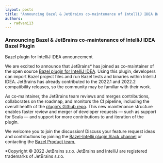 ```yaml
---
layout: posts
title: "Announcing Bazel & JetBrains co-maintenance of IntelliJ IDEA Bazel Plugin"
authors:
  - radvani13
---
```


### **Announcing Bazel & JetBrains co-maintenance of IntelliJ IDEA Bazel Plugin**

Bazel plugin for IntelliJ IDEA announcement

We are excited to announce that JetBrains* has joined as co-maintainer of the open source [Bazel plugin for IntelliJ IDEA](https://ij.bazel.build/). Using this plugin, developers can import Bazel project files and run Bazel tests and binaries within IntelliJ IDEA. JetBrains has already contributed to the 2022.1 and 2022.2 compatibility releases, so the community may be familiar with their work.

  
As co-maintainer, the JetBrains team reviews and merges contributions, collaborates on the roadmap, and monitors the CI pipeline, including the overall health of the [plugin’s Github repo](https://github.com/bazelbuild/intellij). This new maintenance structure enables faster review and merger of developer requests — such as support for Scala — and support for more contributions to and iteration of the plugin.

 We welcome you to join the discussion! Discuss your feature request ideas and contributions by joining the [Bazel-Intellij plugin Slack channel](https://bazelbuild.slack.com/archives/C025SBYFC4E) or contacting the [Bazel Product team](mailto:product@bazel.build)[.](https://bazel.build/contribute)

  
*Copyright © 2022 JetBrains s.r.o. JetBrains and IntelliJ are registered trademarks of JetBrains s.r.o.
